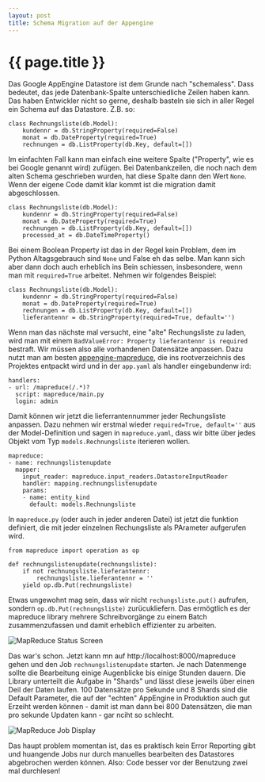 ```yaml
---
layout: post
title: Schema Migration auf der Appengine
---
```


{{ page.title }}
================

Das Google AppEngine Datastore ist dem Grunde nach "schemaless". Dass bedeutet, das jede Datenbank-Spalte
unterschiedliche Zeilen haben kann. Das haben Entwickler nicht so gerne, deshalb basteln sie sich in aller
Regel ein Schema auf das Datastore. Z.B. so:

    class Rechnungsliste(db.Model):
        kundennr = db.StringProperty(required=False)
        monat = db.DateProperty(required=True)
        rechnungen = db.ListProperty(db.Key, default=[])

Im einfachten Fall kann man einfach eine weitere Spalte ("Property", wie es bei Google genannt wird) zufügen.
Bei Datenbankzeilen, die noch nach dem alten Schema geschrieben wurden, hat diese Spalte dann den Wert
`None`. Wenn der eigene Code damit klar kommt ist die migration damit abgeschlossen.

    class Rechnungsliste(db.Model):
        kundennr = db.StringProperty(required=False)
        monat = db.DateProperty(required=True)
        rechnungen = db.ListProperty(db.Key, default=[])
        processed_at = db.DateTimeProperty()

Bei einem Boolean Property ist das in der Regel kein Problem, dem im Python Altagsgebrauch sind `None` und
False eh das selbe. Man kann sich aber dann doch auch erheblich ins Bein schiessen, insbesondere, wenn man
mit `required=True` arbeitet. Nehmen wir folgendes Beispiel:

    class Rechnungsliste(db.Model):
        kundennr = db.StringProperty(required=False)
        monat = db.DateProperty(required=True)
        rechnungen = db.ListProperty(db.Key, default=[])
        lieferantennr = db.StringProperty(required=True, default='')

Wenn man das nächste mal versucht, eine "alte" Rechungsliste zu laden, wird man mit einem `BadValueError:
Property lieferantennr is required` bestraft. Wir müssen also alle vorhandenen Datensätze anpassen. Dazu
nutzt man am besten [appengine-mapreduce](http://code.google.com/p/appengine-mapreduce/), die ins
rootverzeichnis des Projektes entpackt wird und in der `app.yaml` als handler eingebundenw ird:

    handlers:
    - url: /mapreduce(/.*)?
      script: mapreduce/main.py
      login: admin

Damit können wir jetzt die lieferrantennummer jeder Rechungsliste anpassen. Dazu nehmen wir erstmal wieder
`required=True, default=''` aus der Model-Definition und sagen in `mapreduce.yaml`, dass wir bitte über jedes
Objekt vom Typ `models.Rechnungsliste` iterieren wollen.

    mapreduce:
    - name: rechnungslistenupdate
      mapper:
        input_reader: mapreduce.input_readers.DatastoreInputReader
        handler: mapping.rechnungslistenupdate
        params:
        - name: entity_kind
          default: models.Rechnungsliste

In `mapreduce.py` (oder auch in jeder anderen Datei) ist jetzt die funktion definiert, die mit jeder
einzelnen Rechungsliste als PArameter aufgerufen wird.

    from mapreduce import operation as op
    
    def rechnungslistenupdate(rechnungsliste):
        if not rechnungsliste.lieferantennr:
            rechnungsliste.lieferantennr = ''
        yield op.db.Put(rechnungsliste)

Etwas ungewohnt mag sein, dass wir nicht `rechungsliste.put()` aufrufen, sondern `op.db.Put(rechnungsliste)`
zurücukliefern. Das ermögtlich es der mapreduce library mehrere Schreibvorgänge zu einem Batch
zusammenzufassen und damit erheblich effizienter zu arbeiten.

![MapReduce Status Screen](http://static.23.nu/md/Pictures/ZZ56D86E42.png)

Das war's schon. Jetzt kann mn auf http://localhost:8000/mapreduce gehen und den Job `rechnungslistenupdate` starten. Je nach Datenmenge sollte die Bearbeitung einige Augenblicke bis einige Stunden dauern. Die Library unterteilt die Aufgabe in "Shards" und lässt diese jeweils über einen Deil der Daten laufen. 100 Datensätze pro Sekunde und 8 Shards sind die Default Parameter, die auf der "echten" AppEngine in Produktion auch gut Erzeiht werden können - damit ist man dann bei 800 Datensätzen, die man pro sekunde Updaten kann - gar nciht so schlecht.

![MapReduce Job Display](http://static.23.nu/md/Pictures/ZZ13EFCF04.png)

Das haupt problem momentan ist, das es praktisch kein Error Reporting gibt und huangende Jobs nur durch manuelles bearbeiten des Datastores abgebrochen werden können. Also: Code besser vor der Benutzung zwei mal durchlesen!